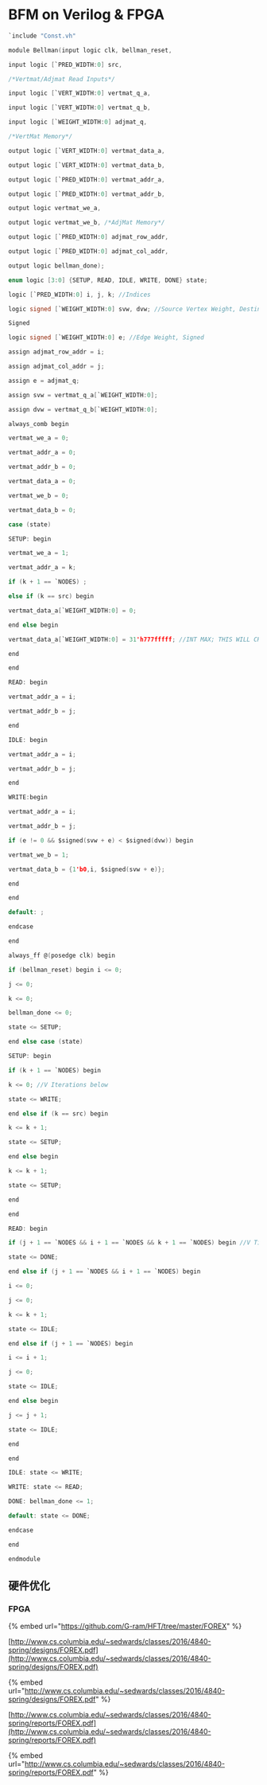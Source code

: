 # BFM on Verilog & FPGA

```c
`include "Const.vh"

module Bellman(input logic clk, bellman_reset,

input logic [`PRED_WIDTH:0] src,

/*Vertmat/Adjmat Read Inputs*/

input logic [`VERT_WIDTH:0] vertmat_q_a,

input logic [`VERT_WIDTH:0] vertmat_q_b,

input logic [`WEIGHT_WIDTH:0] adjmat_q,

/*VertMat Memory*/

output logic [`VERT_WIDTH:0] vertmat_data_a,

output logic [`VERT_WIDTH:0] vertmat_data_b,

output logic [`PRED_WIDTH:0] vertmat_addr_a,

output logic [`PRED_WIDTH:0] vertmat_addr_b,

output logic vertmat_we_a,

output logic vertmat_we_b, /*AdjMat Memory*/

output logic [`PRED_WIDTH:0] adjmat_row_addr,

output logic [`PRED_WIDTH:0] adjmat_col_addr,

output logic bellman_done);

enum logic [3:0] {SETUP, READ, IDLE, WRITE, DONE} state;

logic [`PRED_WIDTH:0] i, j, k; //Indices

logic signed [`WEIGHT_WIDTH:0] svw, dvw; //Source Vertex Weight, Destination Vertex Weight,

Signed

logic signed [`WEIGHT_WIDTH:0] e; //Edge Weight, Signed

assign adjmat_row_addr = i;

assign adjmat_col_addr = j;

assign e = adjmat_q;

assign svw = vertmat_q_a[`WEIGHT_WIDTH:0];

assign dvw = vertmat_q_b[`WEIGHT_WIDTH:0];

always_comb begin

vertmat_we_a = 0;

vertmat_addr_a = 0;

vertmat_addr_b = 0;

vertmat_data_a = 0;

vertmat_we_b = 0;

vertmat_data_b = 0;

case (state)

SETUP: begin

vertmat_we_a = 1;

vertmat_addr_a = k;

if (k + 1 == `NODES) ;

else if (k == src) begin

vertmat_data_a[`WEIGHT_WIDTH:0] = 0;

end else begin

vertmat_data_a[`WEIGHT_WIDTH:0] = 31'h777fffff; //INT MAX; THIS WILL CHANGE WITH WIDTH

end

end

READ: begin

vertmat_addr_a = i;

vertmat_addr_b = j;

end

IDLE: begin

vertmat_addr_a = i;

vertmat_addr_b = j;

end

WRITE:begin

vertmat_addr_a = i;

vertmat_addr_b = j;

if (e != 0 && $signed(svw + e) < $signed(dvw)) begin

vertmat_we_b = 1;

vertmat_data_b = {1'b0,i, $signed(svw + e)};

end

end

default: ;

endcase

end

always_ff @(posedge clk) begin

if (bellman_reset) begin i <= 0;

j <= 0;

k <= 0;

bellman_done <= 0;

state <= SETUP;

end else case (state)

SETUP: begin

if (k + 1 == `NODES) begin

k <= 0; //V Iterations below

state <= WRITE;

end else if (k == src) begin

k <= k + 1;

state <= SETUP;

end else begin

k <= k + 1;

state <= SETUP;

end

end

READ: begin

if (j + 1 == `NODES && i + 1 == `NODES && k + 1 == `NODES) begin //V Times

state <= DONE;

end else if (j + 1 == `NODES && i + 1 == `NODES) begin

i <= 0;

j <= 0;

k <= k + 1;

state <= IDLE;

end else if (j + 1 == `NODES) begin

i <= i + 1;

j <= 0;

state <= IDLE;

end else begin

j <= j + 1;

state <= IDLE;

end

end

IDLE: state <= WRITE;

WRITE: state <= READ;

DONE: bellman_done <= 1;

default: state <= DONE;

endcase

end

endmodule
```

## 硬件优化

### FPGA

{% embed url="https://github.com/G-ram/HFT/tree/master/FOREX" %}

[http://www.cs.columbia.edu/~sedwards/classes/2016/4840-spring/designs/FOREX.pdf](http://www.cs.columbia.edu/~sedwards/classes/2016/4840-spring/designs/FOREX.pdf)

{% embed url="http://www.cs.columbia.edu/~sedwards/classes/2016/4840-spring/designs/FOREX.pdf" %}



[http://www.cs.columbia.edu/~sedwards/classes/2016/4840-spring/reports/FOREX.pdf](http://www.cs.columbia.edu/~sedwards/classes/2016/4840-spring/reports/FOREX.pdf)

{% embed url="http://www.cs.columbia.edu/~sedwards/classes/2016/4840-spring/reports/FOREX.pdf" %}



